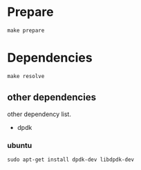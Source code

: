 # Prepare

```shell
make prepare
```

# Dependencies

```shell
make resolve
```
## other dependencies
other dependency list.
- dpdk
### ubuntu
```shell
sudo apt-get install dpdk-dev libdpdk-dev
```